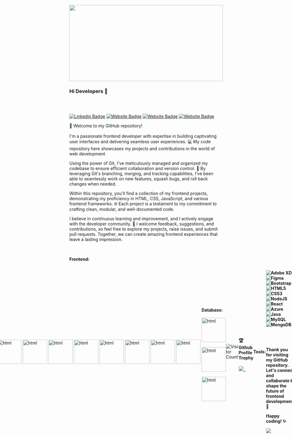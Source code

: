 <img src="https://www.clariontech.com/hubfs/Emerging%20Frontend%20Technologies.png" width="100%" height="250px"/>


### Hi Developers 👋
<br/><br/>
<!-- [![YouTube Badge](https://img.shields.io/badge/YouTube-DeveloperFunnel-red)](https://www.youtube.com/developerfunnel) -->
[![Linkedin Badge](https://img.shields.io/badge/-Waseem-blue?style=flat-square&logo=Linkedin&logoColor=white&link=https://www.linkedin.com/in/waseemfarooq)](https://www.linkedin.com/in/waseemfarooq)
[![Website Badge](https://img.shields.io/badge/WebSite-Waseem-green)]()
[![Website Badge](https://img.shields.io/badge/StackOverflow-Waseem-red)](https://stackoverflow.com/users/16664269/waseem-farooq)
[![Website Badge](https://img.shields.io/badge/Codepen-Waseem-yellow)](https://codepen.io/waseem_farooq)


👋 Welcome to my GitHub repository! <br/><br/>
I'm a passionate frontend developer with expertise in building captivating user interfaces and delivering seamless user experiences. 💻 My code repository here showcases my projects and contributions in the world of web development.

Using the power of Git, I've meticulously managed and organized my codebase to ensure efficient collaboration and version control. 🚀 By leveraging Git's branching, merging, and tracking capabilities, I've been able to seamlessly work on new features, squash bugs, and roll back changes when needed.

Within this repository, you'll find a collection of my frontend projects, demonstrating my proficiency in HTML, CSS, JavaScript, and various frontend frameworks. 🌐 Each project is a testament to my commitment to crafting clean, modular, and well-documented code.

I believe in continuous learning and improvement, and I actively engage with the developer community. 🌱 I welcome feedback, suggestions, and contributions, so feel free to explore my projects, raise issues, and submit pull requests. Together, we can create amazing frontend experiences that leave a lasting impression.

 <br/><br/>
<strong>**Frontend:**</strong>
<div style="display:flex; justify-content:center;align-items:center">
<img src="https://gremmedia.hu/storage/app/uploads/public/5ec/06d/83b/5ec06d83b40d4188321695.png" alt="html" height="80px" width="80px"/> &nbsp;
<img src="https://cdn.pixabay.com/photo/2017/08/05/11/16/logo-2582747_640.png" alt="html" height="80px" width="80px"/> &nbsp;
<img src="https://icon-library.com/images/javascript-icon/javascript-icon-17.jpg" alt="html" height="80px" width="80px"/> &nbsp;
<img src="https://cdn.worldvectorlogo.com/logos/node-sass.svg" alt="html" height="80px" width="80px"/> &nbsp;
<img src="https://ionicframework.com/docs/icons/logo-react-icon.png" alt="html" height="80px" width="80px"/> &nbsp;
<img src="https://m.media-amazon.com/images/I/61np1wbr9pL.png" alt="html" height="80px" width="80px"/> &nbsp;
<img src="https://www.typescripttutorial.net/wp-content/uploads/2020/04/favicon.png" alt="html" height="80px" width="80px"/> &nbsp;
<img src="https://adware-technologies.s3.amazonaws.com/uploads/technology/thumbnail/31/tailwind.png" alt="html" height="80px" width="80px"/> &nbsp;


<br/><br/>
**Database:** 
<br/><br/>
<img src="https://www.desuvit.com/wp-content/uploads/2021/03/mongodb-icon.png" alt="html" height="80px" width="80px"/> &nbsp;
<img src="https://cdn-icons-png.flaticon.com/512/919/919825.png" alt="html" height="80px" width="80px"/> &nbsp;
<img src="https://ajeetchaulagain.com/static/7cb4af597964b0911fe71cb2f8148d64/87351/express-js.png" alt="html" height="80px" width="80px"/> &nbsp;

<br/><br/>

![Visitor Count](https://profile-counter.glitch.me/waseemfarooq47/count.svg)

<div>
  <h4>🏆 Github Profile Trophy</h4>
  <a href="https://github.com/ryo-ma/github-profile-trophy">
    <img src="https://github-profile-trophy.vercel.app/?username=waseemfarooq47&column=7"/> &nbsp;
  </a>
</div>
  
  <br/><br/>

<strong>Tools:<strong>

<img alt="Adobe XD" src="https://img.shields.io/badge/adobexd-%23FF26BE.svg?style=flat-square&logo=adobexd&logoColor=white"/> <img alt="Figma" src="https://img.shields.io/badge/figma-%23F24E1E.svg?style=flat-square&logo=figma&logoColor=white"/> <img alt="Bootstrap" src="https://img.shields.io/badge/bootstrap-%23563D7C.svg?style=flat-square&logo=bootstrap&logoColor=white"/>  <img alt="HTML5" src="https://img.shields.io/badge/html5-%23E34F26.svg?style=flat-square&logo=html5&logoColor=white"/> <img alt="CSS3" src="https://img.shields.io/badge/css3-%231572B6.svg?style=flat-square&logo=css3&logoColor=white"/> <img alt="NodeJS" src="https://img.shields.io/badge/node.js-%2343853D.svg?style=flat-square&logo=node-dot-js&logoColor=white"/> <img alt="React" src="https://img.shields.io/badge/react-%2320232a.svg?style=flat-square&logo=react&logoColor=%2361DAFB"/><img alt="Azure" src="https://img.shields.io/badge/azure-%230072C6.svg?style=flat-square&logo=azure-devops&logoColor=white"/><img alt="Java" src="https://img.shields.io/badge/java-%23ED8B00.svg?style=flat-square&logo=java&logoColor=white"/> <img alt="MySQL" src="https://img.shields.io/badge/mysql-%2300f.svg?style=flat-square&logo=mysql&logoColor=white"/><img alt="MongoDB" src ="https://img.shields.io/badge/MongoDB-%234ea94b.svg?style=flat-square&logo=mongodb&logoColor=white"/>
  
<br/><br/>  
Thank you for visiting my GitHub repository. Let's connect and collaborate to shape the future of frontend development! 🤝

Happy coding! ✨
  

  
  
  
<!-- <img alt="LESS" src="https://img.shields.io/badge/php-%23777BB4.svg?style=flat-square&logo=php&logoColor=white"/>
<img alt="Angular" src="https://img.shields.io/badge/angular-%23DD0031.svg?flat-square&logo=angular&logoColor=white"/> 



  [![GitHub Activity](https://img.shields.io/badge/dynamic/json?color=green&label=GitHub%20Activity&query=%24.all%20-%3E%20count&url=https%3A%2F%2Fapi.github.com%2Frepos%2Fwaseemfarooq47%2Fwaseemfarooq47%2Fstats%2Fparticipation)](https://github.com/waseemfarooq47/waseemfarooq47/graphs/contributors)
Here are some ideas to get you started:

- 🔭 I’m currently working on ...
- 🌱 I’m currently learning ...
- 👯 I’m looking to collaborate on ...
- 🤔 I’m looking for help with ...
- 💬 Ask me about ...
- 📫 How to reach me: ...
- 😄 Pronouns: ...
- ⚡ Fun fact: .....
-->

![](https://github.com/graph?username=waseemfarooq1992&theme=react-dark&area=false)
<!--
**Waseem Farooq/Waseem faroow** is a ✨ _special_ ✨ repository because its `README.md` (this file) appears on your GitHub profile.



